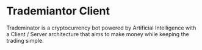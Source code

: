 # Trademiantor Client
Trademinator is a cryptocurrency bot powered by Artificial Intelligence with a Client / Server architecture that aims to make money while keeping the trading simple.
